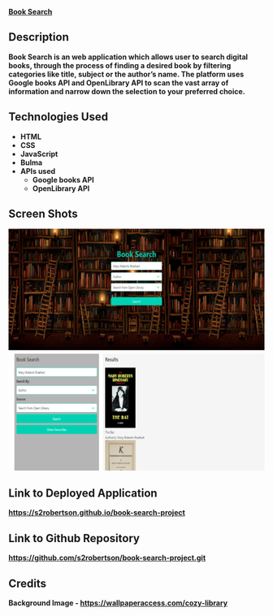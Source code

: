 

<a href="https://s2robertson.github.io/book-search-project/" target="blank"><strong>Book Search<Strong></a>

## Description

Book Search is an web application which allows user to search digital books, through the process of finding a desired book by filtering categories like title, subject or the author’s name.
The platform uses Google books API and OpenLibrary API  to scan the vast array of information and narrow down the selection to your preferred choice.

## Technologies Used

 * HTML
 * CSS
 * JavaScript
 * Bulma
 * APIs used
    - Google books API
    - OpenLibrary API

## Screen Shots

   <img src="assets\images\screenshots\SS-SearchPage.png" alt="search page screen shot">
   <img src="assets\images\screenshots\SS-ResultPage.png" alt="Result page screen shot">

## Link to Deployed Application

https://s2robertson.github.io/book-search-project

## Link to Github Repository

https://github.com/s2robertson/book-search-project.git

    
## Credits

Background Image - https://wallpaperaccess.com/cozy-library
